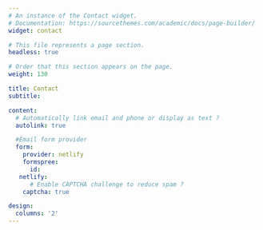```yaml
---
# An instance of the Contact widget.
# Documentation: https://sourcethemes.com/academic/docs/page-builder/
widget: contact

# This file represents a page section.
headless: true

# Order that this section appears on the page.
weight: 130

title: Contact
subtitle:

content:
  # Automatically link email and phone or display as text ?
  autolink: true

  #Email form provider
  form:
    provider: netlify
    formspree:
      id:
   netlify:
      # Enable CAPTCHA challenge to reduce spam ?
    captcha: true

design:
  columns: '2'
---
```

